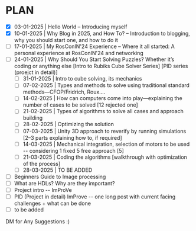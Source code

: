 # PLAN

- [x] 03-01-2025 | Hello World – Introducing myself  
- [x] 10-01-2025 | Why Blog in 2025, and How To? – Introduction to blogging, why you should start one, and how to do it  
- [ ] 17-01-2025 | My RosConIN'24 Experience – Where it all started: A personal experience at RosConIN'24 and networking  
- [ ] 24-01-2025 | Why Should You Start Solving Puzzles? Whether it’s coding or anything else [Intro to Rubiks Cube Solver Series] [PID series (proejct in detail)]
    - [ ] 31-01-2025 | Intro to cube solving, its mechanics  
    - [ ] 07-02-2025 | Types and methods to solve using traditional standard methods—CFOP/Fridrich, Roux....  
    - [ ] 14-02-2025 | How can computers come into play—explaining the number of cases to be solved [12 rejected one]  
    - [ ] 21-02-2025 | Types of algorithms to solve all cases and approach building  
    - [ ] 28-02-2025 | Optimizing the solution  
    - [ ] 07-03-2025 | Unity 3D approach to reverify by running simulations [2–3 parts explaining how to, if required]  
    - [ ] 14-03-2025 | Mechanical integration, selection of motors to be used -- considering 1 fixed 5 free approach [5] 
    - [ ] 21-03-2025 | Coding the algorithms [walkthrough with optimization of the process]  
    - [ ] 28-03-2025 | TO BE ADDED
- [ ] Beginners Guide to Image processing
- [ ] What are HDLs? Why are they important?
- [ ] Project intro -- ImProVe
- [ ] PID (Project in detail) ImProve -- one long post with current facing challenges + what can be done
- [ ] to be added
     
DM for Any Suggestions :)
